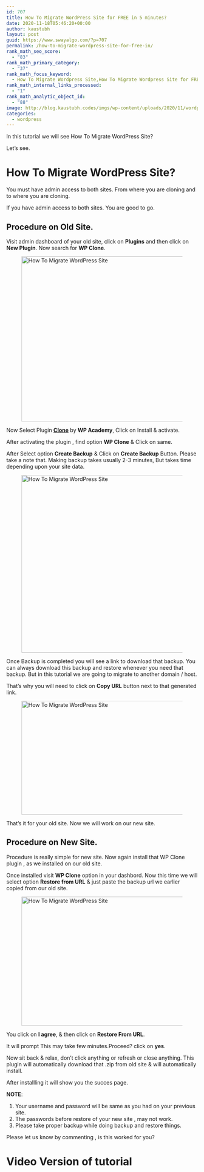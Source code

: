 ```yaml
---
id: 707
title: How To Migrate WordPress Site for FREE in 5 minutes?
date: 2020-11-18T05:46:20+00:00
author: kaustubh
layout: post
guid: https://www.swayalgo.com/?p=707
permalink: /how-to-migrate-wordpress-site-for-free-in/
rank_math_seo_score:
  - "83"
rank_math_primary_category:
  - "37"
rank_math_focus_keyword:
  - How To Migrate Wordpress Site,How To Migrate Wordpress Site for FREE in 5 minutes?
rank_math_internal_links_processed:
  - "1"
rank_math_analytic_object_id:
  - "88"
image: http://blog.kaustubh.codes/imgs/wp-content/uploads/2020/11/wordpress-featured.png
categories:
  - wordpress
---
```

In this tutorial we will see How To Migrate WordPress Site?

Let&#8217;s see.

# How To Migrate WordPress Site?

You must have admin access to both sites. From where you are cloning and to where you are cloning.

If you have admin access to both sites. You are good to go.

## Procedure on Old Site.

Visit admin dashboard of your old site, click on **Plugins** and then click on **New Plugin**. Now search for **WP Clone**.<figure class="wp-block-image size-large">

<img loading="lazy" width="1024" height="435" src="http://blog.kaustubh.codes/imgs/wp-content/uploads/2020/11/image-7-1024x435.png" alt="How To Migrate WordPress Site" class="wp-image-715" srcset="https://blog.kaustubh.codes/wp-content/uploads/2020/11/image-7-1024x435.png 1024w, https://blog.kaustubh.codes/wp-content/uploads/2020/11/image-7-300x127.png 300w, https://blog.kaustubh.codes/wp-content/uploads/2020/11/image-7-768x326.png 768w, https://blog.kaustubh.codes/wp-content/uploads/2020/11/image-7.png 1123w" sizes="(max-width: 1024px) 100vw, 1024px" /> </figure> 

Now Select Plugin <a aria-label="Clone (opens in a new tab)" href="https://wordpress.org/plugins/wp-clone-by-wp-academy/" target="_blank" rel="noreferrer noopener" class="rank-math-link"><strong>Clone</strong></a> by **WP Academy**, Click on Install & activate.

After activating the plugin , find option **WP Clone** & Click on same.

After Select option **Create Backup** & Click on **Create Backup** Button. Please take a note that. Making backup takes usually 2-3 minutes, But takes time depending upon your site data.<figure class="wp-block-image size-large">

<img loading="lazy" width="1024" height="468" src="http://blog.kaustubh.codes/imgs/wp-content/uploads/2020/11/image-8-1024x468.png" alt="How To Migrate WordPress Site" class="wp-image-716" srcset="https://blog.kaustubh.codes/wp-content/uploads/2020/11/image-8-1024x468.png 1024w, https://blog.kaustubh.codes/wp-content/uploads/2020/11/image-8-300x137.png 300w, https://blog.kaustubh.codes/wp-content/uploads/2020/11/image-8-768x351.png 768w, https://blog.kaustubh.codes/wp-content/uploads/2020/11/image-8.png 1127w" sizes="(max-width: 1024px) 100vw, 1024px" /> </figure> 

Once Backup is completed you will see a link to download that backup. You can always download this backup and restore whenever you need that backup. But in this tutorial we are going to migrate to another domain / host.

That&#8217;s why you will need to click on **Copy URL** button next to that generated link.<figure class="wp-block-image size-large">

<img loading="lazy" width="1024" height="300" src="http://blog.kaustubh.codes/imgs/wp-content/uploads/2020/11/image-9-1024x300.png" alt="How To Migrate WordPress Site" class="wp-image-717" srcset="https://blog.kaustubh.codes/wp-content/uploads/2020/11/image-9-1024x300.png 1024w, https://blog.kaustubh.codes/wp-content/uploads/2020/11/image-9-300x88.png 300w, https://blog.kaustubh.codes/wp-content/uploads/2020/11/image-9-768x225.png 768w, https://blog.kaustubh.codes/wp-content/uploads/2020/11/image-9.png 1128w" sizes="(max-width: 1024px) 100vw, 1024px" /> </figure> 

That&#8217;s it for your old site. Now we will work on our new site.

## Procedure on New Site.

Procedure is really simple for new site. Now again install that WP Clone plugin , as we installed on our old site.

Once installed visit **WP Clone** option in your dashbord. Now this time we will select option **Restore from URL** & just paste the backup url we earlier copied from our old site.<figure class="wp-block-image size-large">

<img loading="lazy" width="1024" height="340" src="http://blog.kaustubh.codes/imgs/wp-content/uploads/2020/11/image-10-1024x340.png" alt="How To Migrate WordPress Site" class="wp-image-718" srcset="https://blog.kaustubh.codes/wp-content/uploads/2020/11/image-10-1024x340.png 1024w, https://blog.kaustubh.codes/wp-content/uploads/2020/11/image-10-300x100.png 300w, https://blog.kaustubh.codes/wp-content/uploads/2020/11/image-10-768x255.png 768w, https://blog.kaustubh.codes/wp-content/uploads/2020/11/image-10.png 1131w" sizes="(max-width: 1024px) 100vw, 1024px" /> </figure> 

You click on **I agree**, & then click on **Restore From URL**.

It will prompt This may take few minutes.Proceed? click on **yes**. 

Now sit back & relax, don&#8217;t click anything or refresh or close anything. This plugin will automatically download that .zip from old site & will automatically install.

After installling it will show you the succes page. 

**NOTE**:

  1. Your username and password will be same as you had on your previous site.
  2. The passwords before restore of your new site , may not work.
  3. Please take proper backup while doing backup and restore things.

Please let us know by commenting , is this worked for you?



# Video Version of tutorial<figure class="wp-block-embed-youtube wp-block-embed is-type-video is-provider-youtube wp-embed-aspect-16-9 wp-has-aspect-ratio">

<div class="wp-block-embed__wrapper">
</div></figure>